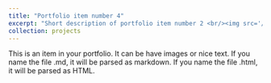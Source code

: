 ```yaml
---
title: "Portfolio item number 4"
excerpt: "Short description of portfolio item number 2 <br/><img src='/images/500x300.png'>"
collection: projects
---
```


This is an item in your portfolio. It can be have images or nice text. If you name the file .md, it will be parsed as markdown. If you name the file .html, it will be parsed as HTML. 
